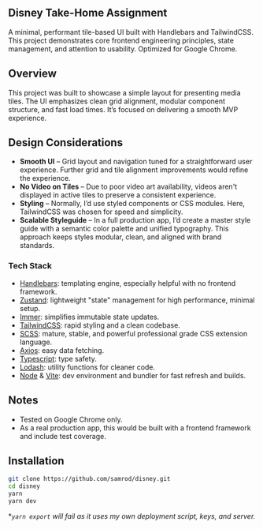 ## Disney Take-Home Assignment
A minimal, performant tile-based UI built with Handlebars and TailwindCSS. This project demonstrates core frontend engineering principles, state management, and attention to usability. Optimized for Google Chrome.

## Overview

This project was built to showcase a simple layout for presenting media tiles. The UI emphasizes clean grid alignment, modular component structure, and fast load times. It’s focused on delivering a smooth MVP experience.

## Design Considerations

- **Smooth UI** – Grid layout and navigation tuned for a straightforward user experience. Further grid and tile alignment improvements would refine the experience.
- **No Video on Tiles** – Due to poor video art availability, videos aren't displayed in active tiles to preserve a consistent experience.
- **Styling** – Normally, I’d use styled components or CSS modules. Here, TailwindCSS was chosen for speed and simplicity.
- **Scalable Styleguide** – In a full production app, I’d create a master style guide with a semantic color palette and unified typography. This approach keeps styles modular, clean, and aligned with brand standards.

### Tech Stack
* [Handlebars](https://handlebarsjs.com/): templating engine, especially helpful with no frontend framework.
* [Zustand](https://zustand.docs.pmnd.rs/getting-started/introduction): lightweight "state" management for high performance, minimal setup.
* [Immer](https://immerjs.github.io/immer/): simplifies immutable state updates.
* [TailwindCSS](https://tailwindcss.com/): rapid styling and a clean codebase.
* [SCSS](https://sass-lang.com/): mature, stable, and powerful professional grade CSS extension language.
* [Axios](https://axios-http.com/docs/intro): easy data fetching.
* [Typescript](https://www.typescriptlang.org): type safety.
* [Lodash](https://lodash.com/docs/4.17.15): utility functions for cleaner code.
* [Node](https://nodejs.org/en) & [Vite](https://vite.dev/): dev environment and bundler for fast refresh and builds.

## Notes
* Tested on Google Chrome only.
* As a real production app, this would be built with a frontend framework and include test coverage.

## Installation
   ```bash
  git clone https://github.com/samrod/disney.git
  cd disney
  yarn
  yarn dev
  ```
**`yarn export` will fail as it uses my own deployment script, keys, and server.*
